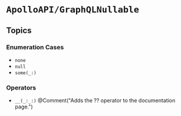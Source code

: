 # ``ApolloAPI/GraphQLNullable``

## Topics

### Enumeration Cases

- ``none``
- ``null``
- ``some(_:)``

### Operators

- ``__(_:_:)`` 
@Comment("Adds the ?? operator to the documentation page.")
